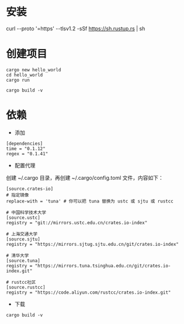 
# 安装

curl --proto '=https' --tlsv1.2 -sSf https://sh.rustup.rs | sh

# 创建项目
```
cargo new hello_world
cd hello_world
cargo run

cargo build -v
```


# 依赖

- 添加
```
[dependencies]
time = "0.1.12"
regex = "0.1.41"
```

- 配置代理

创建 ~/.cargo 目录，再创建 ~/.cargo/config.toml 文件，内容如下：

```
[source.crates-io]
# 指定镜像
replace-with = 'tuna' # 你可以把 tuna 替换为 ustc 或 sjtu 或 rustcc

# 中国科学技术大学
[source.ustc]
registry = "git://mirrors.ustc.edu.cn/crates.io-index"

# 上海交通大学
[source.sjtu]
registry = "https://mirrors.sjtug.sjtu.edu.cn/git/crates.io-index"

# 清华大学
[source.tuna]
registry = "https://mirrors.tuna.tsinghua.edu.cn/git/crates.io-index.git"

# rustcc社区
[source.rustcc]
registry = "https://code.aliyun.com/rustcc/crates.io-index.git"
```

- 下载
```
cargo build -v
```